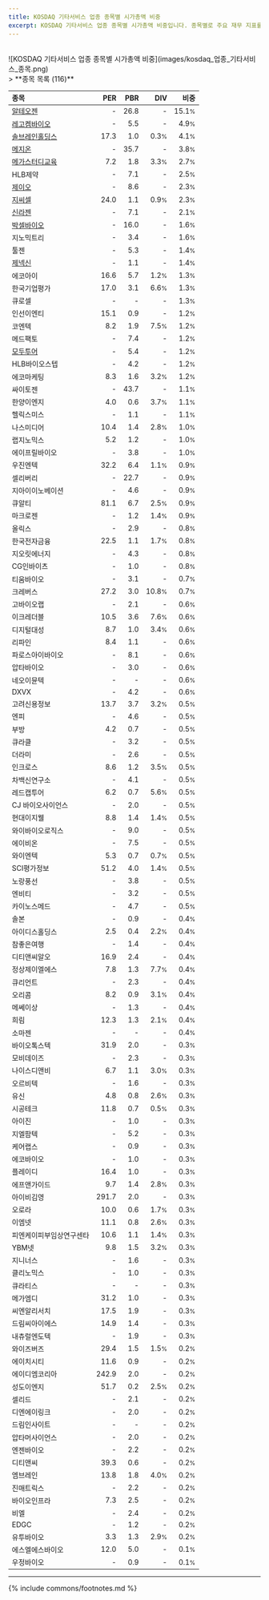 ```yaml
---
title: KOSDAQ 기타서비스 업종 종목별 시가총액 비중
excerpt: KOSDAQ 기타서비스 업종 종목별 시가총액 비중입니다. 종목별로 주요 재무 지표를 함께 표시합니다.
---
```

<br>
![KOSDAQ 기타서비스 업종 종목별 시가총액 비중](images/kosdaq_업종_기타서비스_종목.png)
<br>
> **종목 목록 (116)**<a id="list"></a>

| **종목** | **PER** | **PBR** | **DIV** | **비중** |
| :------- | ------: | ------: | ------: | -------: |
| [알테오젠](/196170/) | - | 26.8 | - | 15.1<small>%</small> |
| [레고켐바이오](/141080/) | - | 5.5 | - | 4.9<small>%</small> |
| [솔브레인홀딩스](/036830/) | 17.3 | 1.0 | 0.3<small>%</small> | 4.1<small>%</small> |
| [메지온](/140410/) | - | 35.7 | - | 3.8<small>%</small> |
| [메가스터디교육](/215200/) | 7.2 | 1.8 | 3.3<small>%</small> | 2.7<small>%</small> |
| HLB제약 | - | 7.1 | - | 2.5<small>%</small> |
| [제이오](/418550/) | - | 8.6 | - | 2.3<small>%</small> |
| [지씨셀](/144510/) | 24.0 | 1.1 | 0.9<small>%</small> | 2.3<small>%</small> |
| [신라젠](/215600/) | - | 7.1 | - | 2.1<small>%</small> |
| [박셀바이오](/323990/) | - | 16.0 | - | 1.6<small>%</small> |
| 지노믹트리 | - | 3.4 | - | 1.6<small>%</small> |
| 툴젠 | - | 5.3 | - | 1.4<small>%</small> |
| [제넥신](/095700/) | - | 1.1 | - | 1.4<small>%</small> |
| 에코아이 | 16.6 | 5.7 | 1.2<small>%</small> | 1.3<small>%</small> |
| 한국기업평가 | 17.0 | 3.1 | 6.6<small>%</small> | 1.3<small>%</small> |
| 큐로셀 | - | - | - | 1.3<small>%</small> |
| 인선이엔티 | 15.1 | 0.9 | - | 1.2<small>%</small> |
| 코엔텍 | 8.2 | 1.9 | 7.5<small>%</small> | 1.2<small>%</small> |
| 메드팩토 | - | 7.4 | - | 1.2<small>%</small> |
| [모두투어](/080160/) | - | 5.4 | - | 1.2<small>%</small> |
| HLB바이오스텝 | - | 4.2 | - | 1.2<small>%</small> |
| 에코마케팅 | 8.3 | 1.6 | 3.2<small>%</small> | 1.2<small>%</small> |
| 싸이토젠 | - | 43.7 | - | 1.1<small>%</small> |
| 한양이엔지 | 4.0 | 0.6 | 3.7<small>%</small> | 1.1<small>%</small> |
| 헬릭스미스 | - | 1.1 | - | 1.1<small>%</small> |
| 나스미디어 | 10.4 | 1.4 | 2.8<small>%</small> | 1.0<small>%</small> |
| 랩지노믹스 | 5.2 | 1.2 | - | 1.0<small>%</small> |
| 에이프릴바이오 | - | 3.8 | - | 1.0<small>%</small> |
| 우진엔텍 | 32.2 | 6.4 | 1.1<small>%</small> | 0.9<small>%</small> |
| 셀리버리 | - | 22.7 | - | 0.9<small>%</small> |
| 지아이이노베이션 | - | 4.6 | - | 0.9<small>%</small> |
| 큐알티 | 81.1 | 6.7 | 2.5<small>%</small> | 0.9<small>%</small> |
| 마크로젠 | - | 1.2 | 1.4<small>%</small> | 0.9<small>%</small> |
| 올릭스 | - | 2.9 | - | 0.8<small>%</small> |
| 한국전자금융 | 22.5 | 1.1 | 1.7<small>%</small> | 0.8<small>%</small> |
| 지오릿에너지 | - | 4.3 | - | 0.8<small>%</small> |
| CG인바이츠 | - | 1.0 | - | 0.8<small>%</small> |
| 티움바이오 | - | 3.1 | - | 0.7<small>%</small> |
| 크레버스 | 27.2 | 3.0 | 10.8<small>%</small> | 0.7<small>%</small> |
| 고바이오랩 | - | 2.1 | - | 0.6<small>%</small> |
| 이크레더블 | 10.5 | 3.6 | 7.6<small>%</small> | 0.6<small>%</small> |
| 디지털대성 | 8.7 | 1.0 | 3.4<small>%</small> | 0.6<small>%</small> |
| 리파인 | 8.4 | 1.1 | - | 0.6<small>%</small> |
| 파로스아이바이오 | - | 8.1 | - | 0.6<small>%</small> |
| 압타바이오 | - | 3.0 | - | 0.6<small>%</small> |
| 네오이뮨텍 | - | - | - | 0.6<small>%</small> |
| DXVX | - | 4.2 | - | 0.6<small>%</small> |
| 고려신용정보 | 13.7 | 3.7 | 3.2<small>%</small> | 0.5<small>%</small> |
| 엔피 | - | 4.6 | - | 0.5<small>%</small> |
| 부방 | 4.2 | 0.7 | - | 0.5<small>%</small> |
| 큐라클 | - | 3.2 | - | 0.5<small>%</small> |
| 더라미 | - | 2.6 | - | 0.5<small>%</small> |
| 인크로스 | 8.6 | 1.2 | 3.5<small>%</small> | 0.5<small>%</small> |
| 차백신연구소 | - | 4.1 | - | 0.5<small>%</small> |
| 레드캡투어 | 6.2 | 0.7 | 5.6<small>%</small> | 0.5<small>%</small> |
| CJ 바이오사이언스 | - | 2.0 | - | 0.5<small>%</small> |
| 현대이지웰 | 8.8 | 1.4 | 1.4<small>%</small> | 0.5<small>%</small> |
| 와이바이오로직스 | - | 9.0 | - | 0.5<small>%</small> |
| 에이비온 | - | 7.5 | - | 0.5<small>%</small> |
| 와이엔텍 | 5.3 | 0.7 | 0.7<small>%</small> | 0.5<small>%</small> |
| SCI평가정보 | 51.2 | 4.0 | 1.4<small>%</small> | 0.5<small>%</small> |
| 노랑풍선 | - | 3.8 | - | 0.5<small>%</small> |
| 엔비티 | - | 3.2 | - | 0.5<small>%</small> |
| 카이노스메드 | - | 4.7 | - | 0.5<small>%</small> |
| 솔본 | - | 0.9 | - | 0.4<small>%</small> |
| 아이디스홀딩스 | 2.5 | 0.4 | 2.2<small>%</small> | 0.4<small>%</small> |
| 참좋은여행 | - | 1.4 | - | 0.4<small>%</small> |
| 디티앤씨알오 | 16.9 | 2.4 | - | 0.4<small>%</small> |
| 정상제이엘에스 | 7.8 | 1.3 | 7.7<small>%</small> | 0.4<small>%</small> |
| 큐리언트 | - | 2.3 | - | 0.4<small>%</small> |
| 오리콤 | 8.2 | 0.9 | 3.1<small>%</small> | 0.4<small>%</small> |
| 메쎄이상 | - | 1.3 | - | 0.4<small>%</small> |
| 희림 | 12.3 | 1.3 | 2.1<small>%</small> | 0.4<small>%</small> |
| 소마젠 | - | - | - | 0.4<small>%</small> |
| 바이오톡스텍 | 31.9 | 2.0 | - | 0.3<small>%</small> |
| 모비데이즈 | - | 2.3 | - | 0.3<small>%</small> |
| 나이스디앤비 | 6.7 | 1.1 | 3.0<small>%</small> | 0.3<small>%</small> |
| 오르비텍 | - | 1.6 | - | 0.3<small>%</small> |
| 유신 | 4.8 | 0.8 | 2.6<small>%</small> | 0.3<small>%</small> |
| 시공테크 | 11.8 | 0.7 | 0.5<small>%</small> | 0.3<small>%</small> |
| 아이진 | - | 1.0 | - | 0.3<small>%</small> |
| 지엘팜텍 | - | 5.2 | - | 0.3<small>%</small> |
| 케어랩스 | - | 0.9 | - | 0.3<small>%</small> |
| 에코바이오 | - | 1.0 | - | 0.3<small>%</small> |
| 플레이디 | 16.4 | 1.0 | - | 0.3<small>%</small> |
| 에프앤가이드 | 9.7 | 1.4 | 2.8<small>%</small> | 0.3<small>%</small> |
| 아이비김영 | 291.7 | 2.0 | - | 0.3<small>%</small> |
| 오로라 | 10.0 | 0.6 | 1.7<small>%</small> | 0.3<small>%</small> |
| 이엠넷 | 11.1 | 0.8 | 2.6<small>%</small> | 0.3<small>%</small> |
| 피엔케이피부임상연구센타 | 10.6 | 1.1 | 1.4<small>%</small> | 0.3<small>%</small> |
| YBM넷 | 9.8 | 1.5 | 3.2<small>%</small> | 0.3<small>%</small> |
| 지니너스 | - | 1.6 | - | 0.3<small>%</small> |
| 클리노믹스 | - | 1.0 | - | 0.3<small>%</small> |
| 큐라티스 | - | - | - | 0.3<small>%</small> |
| 메가엠디 | 31.2 | 1.0 | - | 0.3<small>%</small> |
| 씨엔알리서치 | 17.5 | 1.9 | - | 0.3<small>%</small> |
| 드림씨아이에스 | 14.9 | 1.4 | - | 0.3<small>%</small> |
| 내츄럴엔도텍 | - | 1.9 | - | 0.3<small>%</small> |
| 와이즈버즈 | 29.4 | 1.5 | 1.5<small>%</small> | 0.2<small>%</small> |
| 에이치시티 | 11.6 | 0.9 | - | 0.2<small>%</small> |
| 에이디엠코리아 | 242.9 | 2.0 | - | 0.2<small>%</small> |
| 성도이엔지 | 51.7 | 0.2 | 2.5<small>%</small> | 0.2<small>%</small> |
| 셀리드 | - | 2.1 | - | 0.2<small>%</small> |
| 디엔에이링크 | - | 2.0 | - | 0.2<small>%</small> |
| 드림인사이트 | - | - | - | 0.2<small>%</small> |
| 압타머사이언스 | - | 2.0 | - | 0.2<small>%</small> |
| 엔젠바이오 | - | 2.2 | - | 0.2<small>%</small> |
| 디티앤씨 | 39.3 | 0.6 | - | 0.2<small>%</small> |
| 엠브레인 | 13.8 | 1.8 | 4.0<small>%</small> | 0.2<small>%</small> |
| 진매트릭스 | - | 2.2 | - | 0.2<small>%</small> |
| 바이오인프라 | 7.3 | 2.5 | - | 0.2<small>%</small> |
| 비엘 | - | 2.4 | - | 0.2<small>%</small> |
| EDGC | - | 1.2 | - | 0.2<small>%</small> |
| 유투바이오 | 3.3 | 1.3 | 2.9<small>%</small> | 0.2<small>%</small> |
| 에스엘에스바이오 | 12.0 | 5.0 | - | 0.1<small>%</small> |
| 우정바이오 | - | 0.9 | - | 0.1<small>%</small> |

---
{% include commons/footnotes.md %}